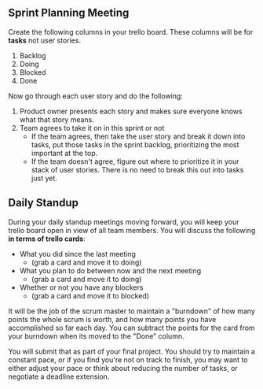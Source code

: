 ## Sprint Planning Meeting

Create the following columns in your trello board. These columns will be for **tasks** not user stories.

1. Backlog
2. Doing
3. Blocked
4. Done

Now go through each user story and do the following: 

1. Product owner presents each story and makes sure everyone knows what that story means.
2. Team agrees to take it on in this sprint or not
	* If the team agrees, then take the user story and break it down into tasks, put those tasks in the sprint backlog, prioritizing the most important at the top.
	* If the team doesn't agree, figure out where to prioritize it in your stack of user stories. There is no need to break this out into tasks just yet.

## Daily Standup

During your daily standup meetings moving forward, you will keep your trello board open in view of all team members. You will discuss the following **in terms of trello cards**:

- What you did since the last meeting
	- (grab a card and move it to doing)
- What you plan to do between now and the next meeting
	- (grab a card and move it to doing)
- Whether or not you have any blockers
	- (grab a card and move it to blocked) 

It will be the job of the scrum master to maintain a "burndown" of how many points the whole scrum is worth, and how many points you have accomplished so far each day. You can subtract the points for the card from your burndown when its moved to the "Done" column.

You will submit that as part of your final project. You should try to maintain a constant pace, or if you find you're not on track to finish, you may want to either adjust your pace or think about reducing the number of tasks, or negotiate a deadline extension.